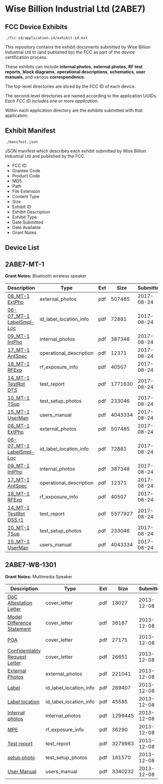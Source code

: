 # Wise Billion Industrial Ltd (2ABE7)
## FCC Device Exhibits

```
./fcc-id/application-id/exhibit-id.ext
```

This repository contains the exhibit documents submitted by Wise Billion Industrial Ltd to (and published by) the FCC as part of the device certification process.

These exhibits can include **internal photos**, **external photos**, **RF test reports**, **block diagrams**, **operational descriptions**, **schematics**, **user manuals**, and various **correspondence**.

The top-level directories are sliced by the FCC ID of each device.

The second-level directories are named according to the application UUIDs. *Each FCC ID includes one or more application.*

Within each application directory are the exhibits submitted with that application. 

## Exhibit Manifest

```
./manifest.json
```

JSON manifest which describes each exhibit submitted by Wise Billion Industrial Ltd and published by the FCC.

- FCC ID
- Grantee Code
- Product Code
- MD5
- Path
- File Extension
- Content Type
- Size
- Exhibit ID
- Exhibit Description
- Exhibit Type
- Date Submitted
- Date Available
- Grant Notes

## Device List
## 2ABE7-MT-1
**Grant Notes:** Bluetooth wireless speaker

| Description | Type | Ext | Size | Submitted | Available |
| ----------- | ---- | --- | ---- | --------- | --------- |
| [08_MT-1 ExtPho](2ABE7-MT-1/0cb67582fb8cd814b1112d07d0962263/3525313.pdf) | external_photos | pdf | 507485 | 2017-08-24 | 2017-08-24 |
| [06-07_MT-1 LabelSmpl-Loc](2ABE7-MT-1/0cb67582fb8cd814b1112d07d0962263/3525311.pdf) | id_label_location_info | pdf | 72881 | 2017-08-24 | 2017-08-24 |
| [09_MT-1 IntPho](2ABE7-MT-1/0cb67582fb8cd814b1112d07d0962263/3525316.pdf) | internal_photos | pdf | 387348 | 2017-08-24 | 2017-08-24 |
| [17_MT-1 AntSpec](2ABE7-MT-1/0cb67582fb8cd814b1112d07d0962263/3525324.pdf) | operational_description | pdf | 12371 | 2017-08-24 | 2017-08-24 |
| [18_MT-1 RFExp](2ABE7-MT-1/0cb67582fb8cd814b1112d07d0962263/3525325.pdf) | rf_exposure_info | pdf | 40507 | 2017-08-24 | 2017-08-24 |
| [14_MT-1 TestRpt DTS](2ABE7-MT-1/0cb67582fb8cd814b1112d07d0962263/3525356.pdf) | test_report | pdf | 1771630 | 2017-08-24 | 2017-08-24 |
| [10_MT-1 TSup](2ABE7-MT-1/0cb67582fb8cd814b1112d07d0962263/3525317.pdf) | test_setup_photos | pdf | 233046 | 2017-08-24 | 2017-08-24 |
| [15_MT-1 UserMan](2ABE7-MT-1/0cb67582fb8cd814b1112d07d0962263/3525322.pdf) | users_manual | pdf | 4043334 | 2017-08-24 | 2017-08-24 |
| [08_MT-1 ExtPho](2ABE7-MT-1/d5f1969926e318bb229e0d6f650535a4/3525313.pdf) | external_photos | pdf | 507485 | 2017-08-24 | 2017-08-24 |
| [06-07_MT-1 LabelSmpl-Loc](2ABE7-MT-1/d5f1969926e318bb229e0d6f650535a4/3525311.pdf) | id_label_location_info | pdf | 72881 | 2017-08-24 | 2017-08-24 |
| [09_MT-1 IntPho](2ABE7-MT-1/d5f1969926e318bb229e0d6f650535a4/3525316.pdf) | internal_photos | pdf | 387348 | 2017-08-24 | 2017-08-24 |
| [17_MT-1 AntSpec](2ABE7-MT-1/d5f1969926e318bb229e0d6f650535a4/3525324.pdf) | operational_description | pdf | 12371 | 2017-08-24 | 2017-08-24 |
| [18_MT-1 RFExp](2ABE7-MT-1/d5f1969926e318bb229e0d6f650535a4/3525325.pdf) | rf_exposure_info | pdf | 40507 | 2017-08-24 | 2017-08-24 |
| [14_MT-1 TestRpt DSS r1](2ABE7-MT-1/d5f1969926e318bb229e0d6f650535a4/3525321.pdf) | test_report | pdf | 5577927 | 2017-08-24 | 2017-08-24 |
| [10_MT-1 TSup](2ABE7-MT-1/d5f1969926e318bb229e0d6f650535a4/3525317.pdf) | test_setup_photos | pdf | 233046 | 2017-08-24 | 2017-08-24 |
| [15_MT-1 UserMan](2ABE7-MT-1/d5f1969926e318bb229e0d6f650535a4/3525322.pdf) | users_manual | pdf | 4043334 | 2017-08-24 | 2017-08-24 |
## 2ABE7-WB-1301
**Grant Notes:** Multimedia Speaker

| Description | Type | Ext | Size | Submitted | Available |
| ----------- | ---- | --- | ---- | --------- | --------- |
| [DoC Attestation Letter](2ABE7-WB-1301/e1d5988a9c15196dd0f5178c1dac2a8b/2136459.pdf) | cover_letter | pdf | 18027 | 2013-12-08 | 2013-12-08 |
| [Model Difference Statement](2ABE7-WB-1301/e1d5988a9c15196dd0f5178c1dac2a8b/2136460.pdf) | cover_letter | pdf | 36187 | 2013-12-08 | 2013-12-08 |
| [POA](2ABE7-WB-1301/e1d5988a9c15196dd0f5178c1dac2a8b/2136461.pdf) | cover_letter | pdf | 27171 | 2013-12-08 | 2013-12-08 |
| [Confidentiality Request Letter](2ABE7-WB-1301/e1d5988a9c15196dd0f5178c1dac2a8b/2136462.pdf) | cover_letter | pdf | 26651 | 2013-12-08 | 2013-12-08 |
| [External Photos](2ABE7-WB-1301/e1d5988a9c15196dd0f5178c1dac2a8b/2136469.pdf) | external_photos | pdf | 221041 | 2013-12-08 | 2013-12-08 |
| [Label](2ABE7-WB-1301/e1d5988a9c15196dd0f5178c1dac2a8b/2136471.pdf) | id_label_location_info | pdf | 269407 | 2013-12-08 | 2013-12-08 |
| [Label location](2ABE7-WB-1301/e1d5988a9c15196dd0f5178c1dac2a8b/2136472.pdf) | id_label_location_info | pdf | 45585 | 2013-12-08 | 2013-12-08 |
| [Internal photos](2ABE7-WB-1301/e1d5988a9c15196dd0f5178c1dac2a8b/2136470.pdf) | internal_photos | pdf | 1299445 | 2013-12-08 | 2013-12-08 |
| [MPE](2ABE7-WB-1301/e1d5988a9c15196dd0f5178c1dac2a8b/2136467.pdf) | rf_exposure_info | pdf | 36290 | 2013-12-08 | 2013-12-08 |
| [Test report](2ABE7-WB-1301/e1d5988a9c15196dd0f5178c1dac2a8b/2136466.pdf) | test_report | pdf | 3279983 | 2013-12-08 | 2013-12-08 |
| [setup photo](2ABE7-WB-1301/e1d5988a9c15196dd0f5178c1dac2a8b/2136468.pdf) | test_setup_photos | pdf | 161570 | 2013-12-08 | 2013-12-08 |
| [User Manual](2ABE7-WB-1301/e1d5988a9c15196dd0f5178c1dac2a8b/2136473.pdf) | users_manual | pdf | 3340232 | 2013-12-08 | 2013-12-08 |
